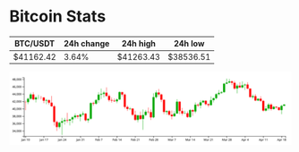# Bitcoin Stats

BTC/USDT|24h change|24h high|24h low|
|---|---|---|---|
|$41162.42|3.64%|$41263.43|$38536.51|

<img src="./chart.svg">
